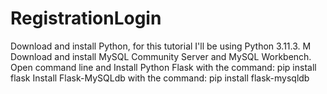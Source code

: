 # RegistrationLogin
Download and install Python, for this tutorial I'll be using Python 3.11.3. M 
Download and install MySQL Community Server and MySQL Workbench. 
Open command line and Install Python Flask with the command: pip install flask
Install Flask-MySQLdb with the command: pip install flask-mysqldb
 
